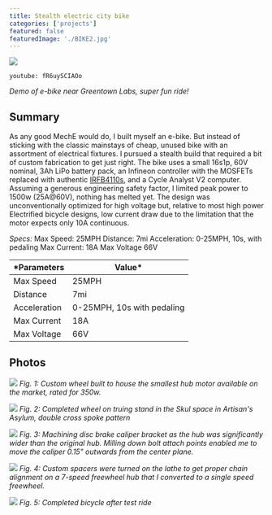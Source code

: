 ```yaml
---
title: Stealth electric city bike
categories: ['projects']
featured: false
featuredImage: './BIKE2.jpg'
---
```

![](ebike4.JPEG)

`youtube: fR6uySCIAOo`

*Demo of e-bike near Greentown Labs, super fun ride!*

## Summary

As any good MechE would do, I built myself an e-bike. But instead of sticking with the classic mainstays of cheap, unused bike with an assortment of electrical fixtures. I pursued a stealth build that required a bit of custom fabrication to get just right. The bike uses a small 16s1p, 60V nominal, 3Ah LiPo battery pack, an Infineon controller with the MOSFETs replaced with authentic [IRFB4110s](https://www.infineon.com/dgdl/irfb4110pbf.pdf?fileId=5546d462533600a401535615a9571e0b), and a Cycle Analyst V2 computer. Assuming a generous engineering safety factor, I limited peak power to 1500w (25A@60V), nothing has melted yet. The design was unconventionally optimized for high voltage but, relative to most high power Electrified bicycle designs, low current draw due to the limitation that the motor expects only 10A continuous.

*Specs:*
Max Speed: 25MPH
Distance: 7mi
Acceleration: 0-25MPH, 10s, with pedaling
Max Current: 18A
Max Voltage 66V

*Parameters | Value*
------------ | ------------
Max Speed | 25MPH
Distance | 7mi
Acceleration | 0-25MPH, 10s with pedaling
Max Current | 18A
Max Voltage | 66V

## Photos
![](IMG_2064.JPEG)
*Fig. 1: Custom wheel built to house the smallest hub motor available on the market, rated for 350w.*

![](IMG_2065.JPEG)
*Fig. 2: Completed wheel on truing stand in the Skul space in Artisan's Asylum, double cross spoke pattern*

![](IMG_2109.JPEG)
*Fig. 3: Machining disc brake caliper bracket as the hub was significantly wider than the original hub. Milling down bolt attach points enabled me to move the caliper 0.15" outwards from the center plane.*

![](IMG_2110.JPEG)
*Fig. 4: Custom spacers were turned on the lathe to get proper chain alignment on a 7-speed freewheel hub that I converted to a single speed freewheel.*

![](IMG_4740C.jpeg)
*Fig. 5: Completed bicycle after test ride*
